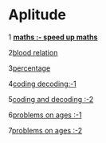 #  Aplitude
1 [**maths :- speed up maths**](https://youtu.be/YbecVX3vr9k)

2[blood relation ](https://youtu.be/6dAICBbsx2M)

3[percentage](https://youtu.be/6dAICBbsx2M)

4[coding decoding:-1](https://youtu.be/XwZAdVvrcBw)

5[coding and decoding :-2](https://youtu.be/6F3FJKqRYoM)

6[problems on ages :-1](https://youtu.be/S0NnOJrEdGY)

7[problems on ages :-2](https://youtu.be/Lifw5pyA8HE)
